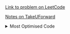 [Link to problem on LeetCode](https://leetcode.com/problems/best-time-to-buy-and-sell-stock-with-transaction-fee/)

[Notes on TakeUForward](https://takeuforward.org/data-structure/buy-and-sell-stocks-with-transaction-fees-dp-40/)

<details><summary>Most Optimised Code</summary>

![](https://github.com/archishmanghos/code-images/blob/master/DP-Striver/Lec-40.png)

</details>

<!-- Runtime: 161 ms, faster than 74.61% of C++ online submissions for Best Time to Buy and Sell Stock with Transaction Fee.
Memory Usage: 55.1 MB, less than 75.94% of C++ online submissions for Best Time to Buy and Sell Stock with Transaction Fee. -->